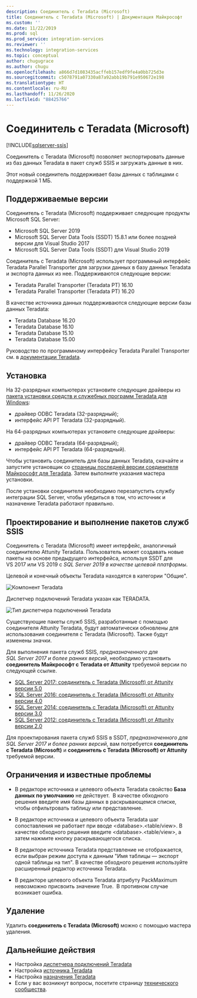 ```yaml
---
description: Соединитель с Teradata (Microsoft)
title: Соединитель с Teradata (Microsoft) | Документация Майкрософт
ms.custom: ''
ms.date: 11/22/2019
ms.prod: sql
ms.prod_service: integration-services
ms.reviewer: ''
ms.technology: integration-services
ms.topic: conceptual
author: chugugrace
ms.author: chugu
ms.openlocfilehash: a866d7d1083435acffeb157edf9fe4a0bb725d3e
ms.sourcegitcommit: c5078791a07330a87a92abb19b791e950672e198
ms.translationtype: HT
ms.contentlocale: ru-RU
ms.lasthandoff: 11/26/2020
ms.locfileid: "88425766"
---
```

# <a name="microsoft-connector-for-teradata"></a>Соединитель с Teradata (Microsoft)

[!INCLUDE[sqlserver-ssis](../../includes/applies-to-version/sqlserver-ssis.md)]

Соединитель с Teradata (Microsoft) позволяет экспортировать данные из баз данных Teradata в пакет служб SSIS и загружать данные в них.

Этот новый соединитель поддерживает базы данных с таблицами с поддержкой 1 МБ.

## <a name="version-support"></a>Поддерживаемые версии

Соединитель с Teradata (Microsoft) поддерживает следующие продукты Microsoft SQL Server:

- Microsoft SQL Server 2019
- Microsoft SQL Server Data Tools (SSDT) 15.8.1 или более поздней версии для Visual Studio 2017
- Microsoft SQL Server Data Tools (SSDT) для Visual Studio 2019

Соединитель с Teradata (Microsoft) использует программный интерфейс Teradata Parallel Transporter для загрузки данных в базу данных Teradata и экспорта данных из нее. Поддерживаются следующие версии:

- Teradata Parallel Transporter (Teradata PT) 16.10
- Teradata Parallel Transporter (Teradata PT) 16.20

В качестве источника данных поддерживаются следующие версии базы данных Teradata:

- Teradata Database 16.20
- Teradata Database 16.10
- Teradata Database 15.10
- Teradata Database 15.00

Руководство по программному интерфейсу Teradata Parallel Transporter см. в [документации Teradata](https://docs.teradata.com/).

## <a name="installation"></a>Установка

На 32-разрядных компьютерах установите следующие драйверы из [пакета установки средств и служебных программ Teradata для Windows](https://downloads.teradata.com/download/tools/teradata-tools-and-utilities-windows-installation-package):

- драйвер ODBC Teradata (32-разрядный);
- интерфейс API PT Teradata (32-разрядный).

На 64-разрядных компьютерах установите следующие драйверы:

- драйвер ODBC Teradata (64-разрядный);
- интерфейс API PT Teradata (64-разрядный).

Чтобы установить соединитель для базы данных Teradata, скачайте и запустите установщик со [страницы последней версии соединителя Майкрософт для Teradata](https://www.microsoft.com/download/details.aspx?id=100599). Затем выполните указания мастера установки.

После установки соединителя необходимо перезапустить службу интеграции SQL Server, чтобы убедиться в том, что источник и назначение Teradata работают правильно.

## <a name="design-and-execute-ssis-packages"></a>Проектирование и выполнение пакетов служб SSIS

Соединитель с Teradata (Microsoft) имеет интерфейс, аналогичный соединителю Attunity Teradata. Пользователь может создавать новые пакеты на основе предыдущего интерфейса, используя SSDT для VS 2017 или VS 2019 с *SQL Server 2019 в качестве целевой платформы*.

Целевой и конечный объекты Teradata находятся в категории "Общие".

![Компонент Teradata](media/teradata-component.png)

Диспетчер подключений Teradata указан как TERADATA.

![Тип диспетчера подключений Teradata](media/teradata-connection-manager-type.png)

Существующие пакеты служб SSIS, разработанные с помощью соединителя Attunity Teradata, будут автоматически обновлены для использования соединителя с Teradata (Microsoft). Также будут изменены значки.

Для выполнения пакета служб SSIS, *предназначенного для SQL Server 2017 и более ранних версий*, необходимо установить **соединитель Майкрософт с Teradata от Attunity** требуемой версии по следующей ссылке.

- [SQL Server 2017: соединитель с Teradata (Microsoft) от Attunity версии 5.0](https://www.microsoft.com/download/details.aspx?id=55179)
- [SQL Server 2016: соединитель с Teradata (Microsoft) от Attunity версии 4.0](https://www.microsoft.com/download/details.aspx?id=52950)
- [SQL Server 2014: соединитель с Teradata (Microsoft) от Attunity версии 3.0](https://www.microsoft.com/download/details.aspx?id=44582)
- [SQL Server 2012: соединитель с Teradata (Microsoft) от Attunity версии 2.0](https://www.microsoft.com/download/details.aspx?id=29283)

Для проектирования пакета служб SSIS в SSDT, *предназначенного для SQL Server 2017 и более ранних версий*, вам потребуется **соединитель с Teradata (Microsoft)** и **соединитель с Teradata (Microsoft) от Attunity** требуемой версии.

## <a name="limitations-and-known-issues"></a>Ограничения и известные проблемы

- В редакторе источника и целевого объекта Teradata свойство **База данных по умолчанию** не действует.  В качестве обходного решения введите имя базы данных в раскрывающемся списке, чтобы отфильтровать таблицу или представление.

- В редакторе источника и целевого объекта Teradata шаг сопоставления не работает при вводе \<database>.<table/view>. В качестве обходного решения введите \<database>.<table/view>, а затем нажмите кнопку раскрывающегося списка.

- В редакторе источника Teradata представление не отображается, если выбран режим доступа к данным "Имя таблицы — экспорт одной таблицы на тип". В качестве обходного решения используйте расширенный редактор источника Teradata.

- В редакторе целевого объекта Teradata атрибуту PackMaximum невозможно присвоить значение True.  В противном случае возникает ошибка.

## <a name="uninstallation"></a>Удаление

Удалить **соединитель с Teradata (Microsoft)** можно с помощью мастера удаления.

## <a name="next-steps"></a>Дальнейшие действия

- Настройка [диспетчера подключений Teradata](teradata-connection-manager.md)
- Настройка [источника Teradata](teradata-source.md)
- Настройка [назначения Teradata](teradata-destination.md)
- Если у вас возникнут вопросы, посетите страницу [технического сообщества](https://aka.ms/AA6iwdw).
